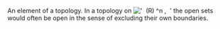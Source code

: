An element of a topology. In a topology on
!['  (R) \^n ,  '](../dictionary/equation_images/2379.1..png) the open
sets would often be open in the sense of excluding their own boundaries.
